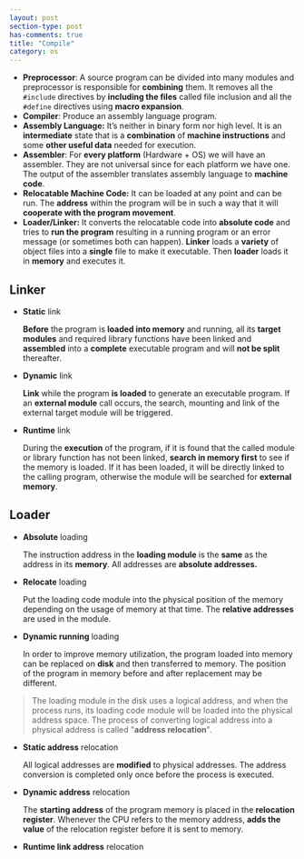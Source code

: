 ```yaml
---
layout: post
section-type: post
has-comments: true
title: "Compile"
category: os
---
```


- **Preprocessor**: A source program can be divided into many modules and preprocessor is responsible for **combining** them. It removes all the `#include` directives by **including the files** called file inclusion and all the `#define` directives using **macro expansion**.
- **Compiler**: Produce an assembly language program.
- **Assembly Language:** It’s neither in binary form nor high level. It is an **intermediate** state that is a **combination** of **machine instructions** and some **other useful data** needed for execution.
- **Assembler**: For **every platform** (Hardware + OS) we will have an assembler. They are not universal since for each platform we have one. The output of the assembler translates assembly language to **machine code**.
- **Relocatable Machine Code:** It can be loaded at any point and can be run. The **address** within the program will be in such a way that it will **cooperate with the program movement**.
- **Loader/Linker:** It converts the relocatable code into **absolute code** and tries to **run the program** resulting in a running program or an error message (or sometimes both can happen). **Linker** loads a **variety** of object files into a **single** file to make it executable. Then **loader** loads it in **memory** and executes it.


## Linker

- **Static** link
    
    **Before** the program is **loaded into memory** and running, all its **target modules** and required library functions have been linked and **assembled** into a **complete** executable program and will **not be split** thereafter.
    
- **Dynamic** link
    
    **Link** while the program **is loaded** to generate an executable program. If an **external module** call occurs, the search, mounting and link of the external target module will be triggered.
    
- **Runtime** link
    
    During the **execution** of the program, if it is found that the called module or library function has not been linked, **search in memory first** to see if the memory is loaded. If it has been loaded, it will be directly linked to the calling program, otherwise the module will be searched for **external memory**.
    

## Loader

- **Absolute** loading
    
    The instruction address in the **loading module** is the **same** as the address in its **memory**. All addresses are **absolute addresses.**
    
- **Relocate** loading
    
    Put the loading code module into the physical position of the memory depending on the usage of memory at that time. The **relative addresses** are used in the module.
    
- **Dynamic running** loading
    
    In order to improve memory utilization, the program loaded into memory can be replaced on **disk** and then transferred to memory. The position of the program in memory before and after replacement may be different.
    

> The loading module in the disk uses a logical address, and when the process runs, its loading code module will be loaded into the physical address space. The process of converting logical address into a physical address is called "**address relocation**".
> 
- **Static address** relocation
    
    All logical addresses are **modified** to physical addresses. The address conversion is completed only once before the process is executed.
    
- **Dynamic address** relocation
    
    The **starting address** of the program memory is placed in the **relocation** **register**. Whenever the CPU refers to the memory address, **adds the value** of the relocation register before it is sent to memory.
    
- **Runtime link address** relocation